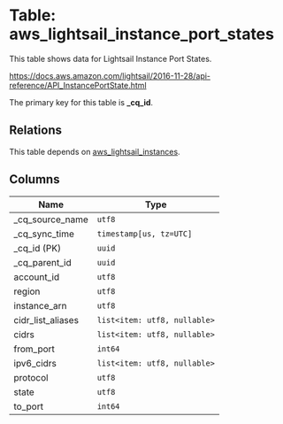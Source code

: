 # Table: aws_lightsail_instance_port_states

This table shows data for Lightsail Instance Port States.

https://docs.aws.amazon.com/lightsail/2016-11-28/api-reference/API_InstancePortState.html

The primary key for this table is **_cq_id**.

## Relations

This table depends on [aws_lightsail_instances](aws_lightsail_instances).

## Columns

| Name          | Type          |
| ------------- | ------------- |
|_cq_source_name|`utf8`|
|_cq_sync_time|`timestamp[us, tz=UTC]`|
|_cq_id (PK)|`uuid`|
|_cq_parent_id|`uuid`|
|account_id|`utf8`|
|region|`utf8`|
|instance_arn|`utf8`|
|cidr_list_aliases|`list<item: utf8, nullable>`|
|cidrs|`list<item: utf8, nullable>`|
|from_port|`int64`|
|ipv6_cidrs|`list<item: utf8, nullable>`|
|protocol|`utf8`|
|state|`utf8`|
|to_port|`int64`|